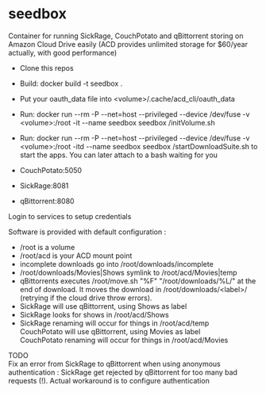 # seedbox
Container for running SickRage, CouchPotato and qBittorrent storing on Amazon Cloud Drive easily
(ACD provides unlimited storage for $60/year actually, with good performance)

- Clone this repos  
- Build: docker build -t seedbox .  
- Put your oauth_data file into \<volume\>/.cache/acd_cli/oauth_data
- Run: docker run --rm -P --net=host --privileged --device /dev/fuse -v \<volume\>:/root -it --name seedbox seedbox /initVolume.sh  
- Run: docker run --rm -P --net=host --privileged --device /dev/fuse -v \<volume\>:/root -itd --name seedbox seedbox /startDownloadSuite.sh to start the apps. You can later attach to a bash waiting for you

- CouchPotato:5050
- SickRage:8081  
- qBittorrent:8080  

Login to services to setup credentials  

Software is provided with default configuration :  
- /root is a volume  
- /root/acd is your ACD mount point  
- incomplete downloads go into /root/downloads/incomplete
- /root/downloads/Movies|Shows symlink to /root/acd/Movies|temp
- qBittorrents executes /root/move.sh "%F" "/root/downloads/%L/" at the end of download. It moves the download in /root/downloads/\<label\>/ (retrying if the cloud drive throw errors).  
- SickRage will use qBittorrent, using Shows as label  
- SickRage looks for shows in /root/acd/Shows  
- SickRage renaming will occur for things in /root/acd/temp  
CouchPotato will use qBittorrent, using Movies as label  
CouchPotato renaming will occur for things in /root/acd/Movies  

TODO  
Fix an error from SickRage to qBittorrent when using anonymous authentication : SickRage get rejected by qBittorrent for too many bad requests (!). Actual workaround is to configure authentication
